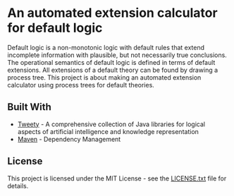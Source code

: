 # An automated extension calculator for default logic

Default logic is a non-monotonic logic with default rules that extend incomplete information with plausible, but not necessarily true conclusions. The operational semantics of default logic is defined in terms of default extensions. All extensions of a default theory can be found by drawing a process tree. This project is about making an automated extension calculator using process trees for default theories.

## Built With

* [Tweety](http://www.tweetyproject.org/) - A comprehensive collection of Java libraries for logical aspects of artificial intelligence and knowledge representation
* [Maven](https://maven.apache.org/) - Dependency Management

## License

This project is licensed under the MIT License - see the [LICENSE.txt](LICENSE.txt) file for details.